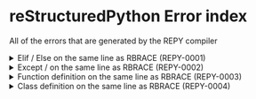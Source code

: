 # reStructuredPython Error index

All of the errors that are generated by the REPY compiler

<details><summary>Elif / Else on the same line as RBRACE (REPY-0001)</summary>
Incorrect:

```repy
if x < 0 {
    pass
} elif x > 0 {     <---- REPY-0001
    pass
} else {           <---- REPY-0001
    pass
}
```
Correct:

```repy
if x < 0 {
    pass
}                  <----
elif x > 0 {
    pass
}                  <----
else {
    pass
}
```

</details>
<details><summary>Except /  on the same line as RBRACE (REPY-0002)</summary>
Incorrect:

```repy
try {
    pass
} except {     <---- REPY-0002
    pass
}
```
Correct:

```repy
try {
    pass
}              <----
except {
    pass
}
```
</details>
<details><summary>Function definition on the same line as RBRACE (REPY-0003)</summary>
Incorrect:

```repy
def myfunction() {
    pass
} def anotherfunction() {     <---- REPY-0003
    pass
}
```
Correct:

```repy
def myfunction() {
    pass
}                             <----
def anotherfunction() {
    pass
}
```
</details>
<details><summary>Class definition on the same line as RBRACE (REPY-0004)</summary>
Incorrect:

```repy
class myclass() {
    def function_a() {
        pass
    }
    def function_b() {
        pass
    }
} class anotherclass() {     <---- REPY-0004
    def function_c() {
        pass
    }
    def function_d() {
        pass
    }
}
```
Correct:

```repy
class myclass() {
    def function_a() {
        pass
    }
    def function_b() {
        pass
    }
}                          <----
class anotherclass() {
    def function_c() {
        pass
    }
    def function_d() {
        pass
    }
}
```
</details>
